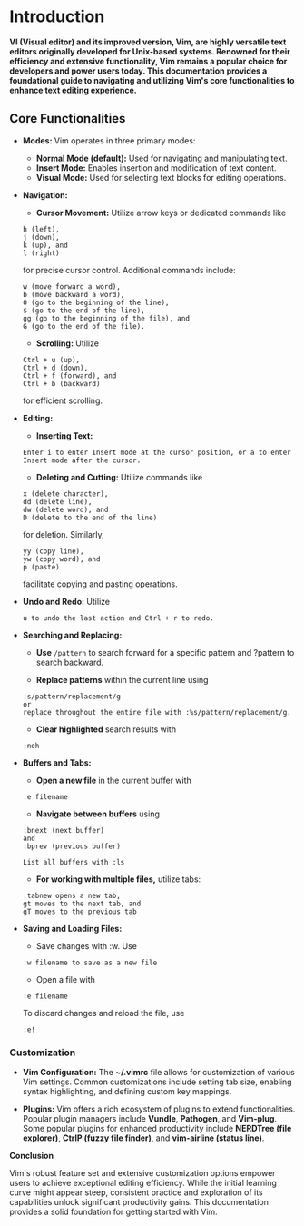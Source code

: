 # Introduction

__VI (Visual editor) and its improved version, Vim, are highly versatile text editors originally developed for Unix-based systems. Renowned for their efficiency and extensive functionality, Vim remains a popular choice for developers and power users today. This documentation provides a foundational guide to navigating and utilizing Vim's core functionalities to enhance text editing experience.__

## Core Functionalities

- __Modes:__ Vim operates in three primary modes:

  - __Normal Mode (default):__ Used for navigating and manipulating text.
  - __Insert Mode:__ Enables insertion and modification of text content.
  - __Visual Mode:__ Used for selecting text blocks for editing operations.

- __Navigation:__

  - __Cursor Movement:__ Utilize arrow keys or dedicated commands like

  ```
  h (left),
  j (down),
  k (up), and
  l (right)
  ```
  for precise cursor control. Additional commands include:

  ```
  w (move forward a word),
  b (move backward a word),
  0 (go to the beginning of the line),
  $ (go to the end of the line),
  gg (go to the beginning of the file), and
  G (go to the end of the file).
  ```

  - __Scrolling:__ Utilize

  ```
  Ctrl + u (up),
  Ctrl + d (down),
  Ctrl + f (forward), and
  Ctrl + b (backward)
  ```
  for efficient scrolling.

- __Editing:__

  - __Inserting Text:__


  ```
  Enter i to enter Insert mode at the cursor position, or a to enter Insert mode after the cursor.
  ```

  - __Deleting and Cutting:__ Utilize commands like

  ```
  x (delete character),
  dd (delete line),
  dw (delete word), and
  D (delete to the end of the line)
  ```
  for deletion. Similarly,

  ```
  yy (copy line),
  yw (copy word), and
  p (paste)
  ```
  facilitate copying and pasting operations.


- __Undo and Redo:__ Utilize
  ```
  u to undo the last action and Ctrl + r to redo.
  ```

- __Searching and Replacing:__

  - __Use__ ```/pattern``` to search forward for a specific pattern and ?pattern to search backward.

  - __Replace patterns__ within the current line using

  ```
  :s/pattern/replacement/g
  or
  replace throughout the entire file with :%s/pattern/replacement/g.
  ```

  - __Clear highlighted__ search results with
  ```
  :noh
  ```

- __Buffers and Tabs:__

  - __Open a new file__ in the current buffer with

  ```
  :e filename
  ```

  - __Navigate between buffers__ using

  ```
  :bnext (next buffer)
  and
  :bprev (previous buffer)

  List all buffers with :ls
  ```

  - __For working with multiple files,__ utilize tabs:

  ```
  :tabnew opens a new tab,
  gt moves to the next tab, and
  gT moves to the previous tab
  ```

- __Saving and Loading Files:__

  - Save changes with :w. Use

  ```
  :w filename to save as a new file
  ```
  - Open a file with
  ```
  :e filename
  ```
  To discard changes and reload the file, use
  ```
  :e!
  ```

### Customization

- __Vim Configuration:__ The __~/.vimrc__ file allows for customization of various Vim settings. Common customizations include setting tab size, enabling syntax highlighting, and defining custom key mappings.

- __Plugins:__ Vim offers a rich ecosystem of plugins to extend functionalities. Popular plugin managers include __Vundle__, __Pathogen__, and __Vim-plug__. Some popular plugins for enhanced productivity include __NERDTree (file explorer)__, __CtrlP (fuzzy file finder)__, and __vim-airline (status line)__.


__Conclusion__

Vim's robust feature set and extensive customization options empower users to achieve exceptional editing efficiency. While the initial learning curve might appear steep, consistent practice and exploration of its capabilities unlock significant productivity gains. This documentation provides a solid foundation for getting started with Vim.
  
